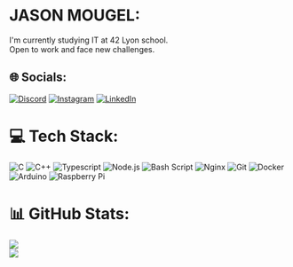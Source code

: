 # JASON MOUGEL:
I'm currently studying IT at 42 Lyon school.<br>Open to work and face new challenges.


## 🌐 Socials:
[![Discord](https://img.shields.io/badge/Discord-%237289DA.svg?logo=discord&logoColor=white)](https://discord.gg/.jdeson) [![Instagram](https://img.shields.io/badge/Instagram-%23E4405F.svg?logo=Instagram&logoColor=white)](https://instagram.com/jasonmgl03) [![LinkedIn](https://img.shields.io/badge/LinkedIn-%230077B5.svg?logo=linkedin&logoColor=white)](https://linkedin.com/in/jason-m-19ab68285) 

# 💻 Tech Stack:
![C](https://img.shields.io/badge/c-%237289DA.svg?style=flat&logo=c&logoColor=white&logoSize=auto) ![C++](https://img.shields.io/badge/c++-334fff?style=flat&logo=c%2B%2B&logoColor=white&logoSize=auto) ![Typescript](https://img.shields.io/badge/typescript-334fff?style=flat&logo=tsnode&logoColor=white&logoSize=auto) ![Node.js](https://img.shields.io/badge/node.js-334fff?style=flat&logo=nodedotjs&logoColor=white&logoSize=auto) ![Bash Script](https://img.shields.io/badge/bash_script-334fff?style=flat&logo=gnu-bash&logoColor=white&logoSize=auto) ![Nginx](https://img.shields.io/badge/nginx-df3434?style=flat&logo=nginx&logoColor=white&logoSize=auto) ![Git](https://img.shields.io/badge/git-df3434?style=flat&logo=git&logoColor=white&logoSize=auto) ![Docker](https://img.shields.io/badge/docker-df3434?style=flat&logo=docker&logoColor=white&logoSize=auto) ![Arduino](https://img.shields.io/badge/-Arduino-00979D?style=flat&logo=Arduino&logoColor=white&logoSize=auto) ![Raspberry Pi](https://img.shields.io/badge/-Raspberry_Pi-00979D?style=flat&logo=Raspberry-Pi&logoSize=auto)
# 📊 GitHub Stats:
![](https://github-readme-stats.vercel.app/api?username=jasonmgl&theme=catppuccin_latte&hide_border=false&include_all_commits=true&count_private=true)<br/>
![](https://github-readme-stats.vercel.app/api/top-langs/?username=jasonmgl&theme=catppuccin_latte&hide_border=false&include_all_commits=true&count_private=true&layout=compact)
